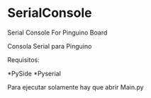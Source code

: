 # SerialConsole
Serial Console For Pinguino Board

Consola Serial para Pinguino

Requisitos:

*PySide
*Pyserial

Para ejecutar solamente hay que abrir Main.py
